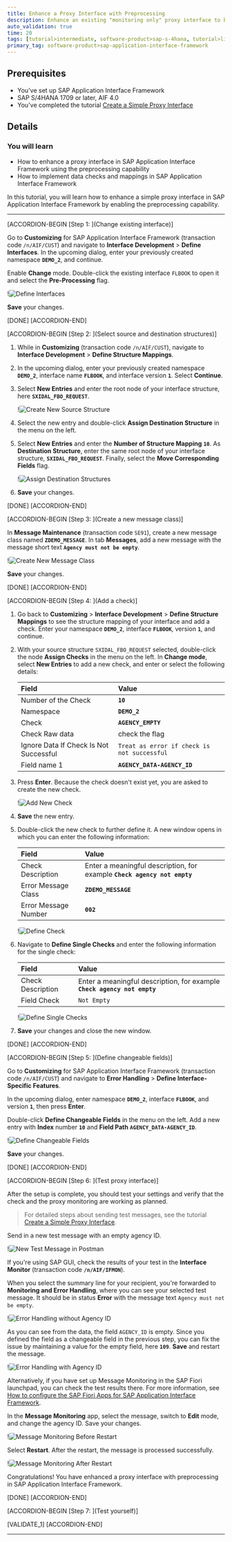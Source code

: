 ```yaml
---
title: Enhance a Proxy Interface with Preprocessing
description: Enhance an existing "monitoring only" proxy interface to be able to carry out data checks and mappings using the preprocessing capability of SAP Application Interface Framework before actually calling the proxy interface.
auto_validation: true
time: 20
tags: [tutorial>intermediate, software-product>sap-s-4hana, tutorial>license]
primary_tag: software-product>sap-application-interface-framework
---
```


## Prerequisites
 - You've set up SAP Application Interface Framework
 - SAP S/4HANA 1709 or later, AIF 4.0
 - You've completed the tutorial [Create a Simple Proxy Interface](aif-proxy-monitoring-interface-create)

## Details
### You will learn
  - How to enhance a proxy interface in SAP Application Interface Framework using the preprocessing capability
  - How to implement data checks and mappings in SAP Application Interface Framework


In this tutorial, you will learn how to enhance a simple proxy interface in SAP Application Interface Framework by enabling the preprocessing capability.

---

[ACCORDION-BEGIN [Step 1: ](Change existing interface)]

Go to **Customizing** for SAP Application Interface Framework (transaction code `/n/AIF/CUST`) and navigate to **Interface Development** > **Define Interfaces**. In the upcoming dialog, enter your previously created namespace **`DEMO_2`**, and continue.

Enable **Change** mode. Double-click the existing interface `FLBOOK` to open it and select the **Pre-Processing** flag.

!![Define Interfaces](define-interface-preprocessing.png)

**Save** your changes.

[DONE]
[ACCORDION-END]

[ACCORDION-BEGIN [Step 2: ](Select source and destination structures)]

1. While in **Customizing** (transaction code `/n/AIF/CUST`), navigate to **Interface Development** > **Define Structure Mappings**.

2. In the upcoming dialog, enter your previously created namespace **`DEMO_2`**, interface name **`FLBOOK`**, and interface version **`1`**. Select **Continue**.

3. Select **New Entries** and enter the root node of your interface structure, here **`SXIDAL_FBO_REQUEST`**.

    !![Create New Source Structure](structure-mappings-source-structure.png)

4. Select the new entry and double-click **Assign Destination Structure** in the menu on the left.

5. Select **New Entries** and enter the **Number of Structure Mapping** **`10`**. As **Destination Structure**, enter the same root node of your interface structure, **`SXIDAL_FBO_REQUEST`**. Finally, select the **Move Corresponding Fields** flag.

    !![Assign Destination Structures](structure-mappings-destination-structured.png)

6. **Save** your changes.

[DONE]
[ACCORDION-END]


[ACCORDION-BEGIN [Step 3: ](Create a new message class)]

In **Message Maintenance** (transaction code `SE91`), create a new message class named **`ZDEMO_MESSAGE`**. In tab **Messages**, add a new message with the message short text **`Agency must not be empty`**.

!![Create New Message Class](message-maintenance-create-class.png)

**Save** your changes.

[DONE]
[ACCORDION-END]

[ACCORDION-BEGIN [Step 4: ](Add a check)]

1. Go back to **Customizing** > **Interface Development** > **Define Structure Mappings** to see the structure mapping of your interface and add a check. Enter your namespace **`DEMO_2`**, interface **`FLBOOK`**, version **`1`**, and continue.

2. With your source structure `SXIDAL_FBO_REQUEST` selected, double-click the node **Assign Checks** in the menu on the left. In **Change mode**, select **New Entries** to add a new check, and enter or select the following details:

    | Field | Value
    | :----  | :----
    | Number of the Check | **`10`**
    | Namespace | **`DEMO_2`**
    | Check | **`AGENCY_EMPTY`**
    | Check Raw data | check the flag
    | Ignore Data If Check Is Not Successful | `Treat as error if check is not successful`
    | Field name 1 | **`AGENCY_DATA-AGENCY_ID`**

3. Press **Enter**. Because the check doesn't exist yet, you are asked to create the new check.

    !![Add New Check](add-check-assign.png)

4. **Save** the new entry.

5. Double-click the new check to further define it. A new window opens in which you can enter the following information:

    | Field | Value
    | :---- | :-----
    | Check Description | Enter a meaningful description, for example **`Check agency not empty`**
    | Error Message Class | **`ZDEMO_MESSAGE`**
    | Error Message Number | **`002`**

    !![Define Check](add-check-define.png)

6. Navigate to **Define Single Checks** and enter the following information for the single check:

    | Field | Value
    | :---- | :-----
    | Check Description | Enter a meaningful description, for example **`Check agency not empty`**
    | Field Check | `Not Empty`

    !![Define Single Checks](add-check-define-single.png)

7. **Save** your changes and close the new window.

[DONE]
[ACCORDION-END]

[ACCORDION-BEGIN [Step 5: ](Define changeable fields)]

Go to **Customizing** for SAP Application Interface Framework (transaction code `/n/AIF/CUST`) and navigate to **Error Handling** > **Define Interface-Specific Features**.

In the upcoming dialog, enter namespace **`DEMO_2`**, interface **`FLBOOK`**, and version **`1`**, then press **Enter**.

Double-click **Define Changeable Fields** in the menu on the left. Add a new entry with **Index** number **`10`** and **Field Path** **`AGENCY_DATA-AGENCY_ID`**.

!![Define Changeable Fields](define-changeable-fields.png)

**Save** your changes.

[DONE]
[ACCORDION-END]

[ACCORDION-BEGIN [Step 6: ](Test proxy interface)]

After the setup is complete, you should test your settings and verify that the check and the proxy monitoring are working as planned.

>For detailed steps about sending test messages, see the tutorial [Create a Simple Proxy Interface](aif-proxy-monitoring-interface-create).

Send in a new test message with an empty agency ID.

!![New Test Message in Postman](test-postman.png)

If you're using SAP GUI, check the results of your test in the **Interface Monitor** (transaction code **`/n/AIF/IFMON`**).

When you select the summary line for your recipient, you're forwarded to **Monitoring and Error Handling**, where you can see your selected test message. It should be in status **Error** with the message text `Agency must not be empty`.

!![Error Handling without Agency ID](test-error-handling-empty.png)

As you can see from the data, the field `AGENCY_ID` is empty. Since you defined the field as a changeable field in the previous step, you can fix the issue by maintaining a value for the empty field, here **`109`**. **Save** and restart the message.

!![Error Handling with Agency ID](test-error-handling-agency.png)

Alternatively, if you have set up Message Monitoring in the SAP Fiori launchpad, you can check the test results there. For more information, see [How to configure the SAP Fiori Apps for SAP Application Interface Framework](https://blogs.sap.com/2021/11/04/how-to-configure-the-sap-fiori-apps-for-sap-application-interface-framework/).

In the **Message Monitoring** app, select the message, switch to **Edit** mode, and change the agency ID. Save your changes.

!![Message Monitoring Before Restart](test-message-monitoring.png)

Select **Restart**. After the restart, the message is processed successfully.

!![Message Monitoring After Restart](test-message-monitoring-restart.png)

Congratulations! You have enhanced a proxy interface with preprocessing in SAP Application Interface Framework.  

[DONE]
[ACCORDION-END]

[ACCORDION-BEGIN [Step 7: ](Test yourself)]

[VALIDATE_1]
[ACCORDION-END]


---
